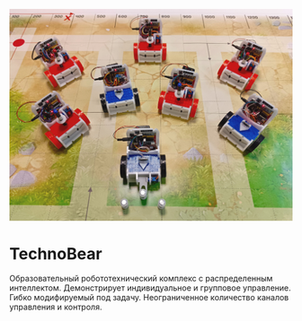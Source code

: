 ![Фото](2025-01-29.jpg)
# TechnoBear
Образовательный робототехнический комплекс с распределенным интеллектом. Демонстрирует индивидуальное и групповое управление. Гибко модифируемый под задачу. Неограниченное количество каналов управления и контроля.